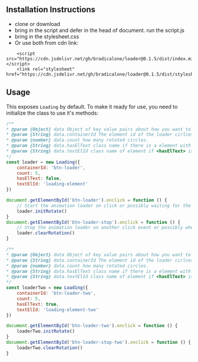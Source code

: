 ## Installation Instructions
* clone or download
* bring in the script and defer in the head of document. run the script.js 
* bring in the stylesheet.css
* Or use both from cdn link:
```
    <script src="https://cdn.jsdelivr.net/gh/bradicalone/loader@0.1.5/dist/index.min.js"></script> 
    <link rel="stylesheet" href="https://cdn.jsdelivr.net/gh/bradicalone/loader@0.1.5/dist/stylesheet.css">
```
## Usage

This exposes `Loading` by default. To make it ready for use, you need to initialize the class to use it's methods:

```javascript
/**
* @param {Object} data Object of key value pairs about how you want to use the loader.
* @param {String} data.containerId The element id of the loader cirlces is going to be in
* @param {number} data.count how many rotated circles.
* @param {String} data.hasElText class name if there is a element with text
* @param {String} data.textElId class name of element if <hasElText> is true
*/
const loader = new Loading({
    containerId: 'btn-loader',
    count: 5,
    hasElText: false,
    textElId: 'loading-element'
})

document.getElementById('btn-loader').onclick = function () {
    // Start the animation loader on click or possibly waiting for the page to load
    loader.initRotate()
}
document.getElementById('btn-loader-stop').onclick = function () {
    // Stop the animation loader on another click event or possibly when page is done loading
    loader.clearRotation()
}

/**
* @param {Object} data Object of key value pairs about how you want to use the loader.
* @param {String} data.containerId The element id of the loader cirlces is going to be in
* @param {number} data.count how many rotated circles.
* @param {String} data.hasElText class name if there is a element with text
* @param {String} data.textElId class name of element if <hasElText> is true
*/
const loaderTwo = new Loading({
    containerId: 'btn-loader-two',
    count: 5,
    hasElText: true,
    textElId: 'loading-element-two'
})

document.getElementById('btn-loader-two').onclick = function () {
    loaderTwo.initRotate()
}
document.getElementById('btn-loader-stop-two').onclick = function () {
    loaderTwo.clearRotation()
}
```